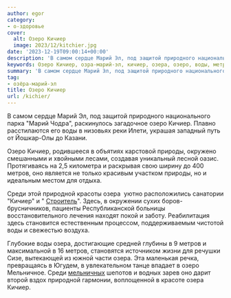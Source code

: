 ```yaml
---
author: egor
category:
- о-здоровье
cover:
  alt: Озеро Кичиер
  image: 2023/12/kitchier.jpg
date: '2023-12-19T09:00:14+00:00'
description: 'В самом сердце Марий Эл, под защитой природного национального парка "Марий Чодра", раскинулось загадочное озеро Кичиер. Плавно расстилаются его воды в...'
keywords: Озеро Кичиер, озра-марий-эл, кичиер, озера, озеро, воды, метров, марий, природы, оно, среди, природной, самом, сердце, защитой, природного, национального
summary: 'В самом сердце Марий Эл, под защитой природного национального парка "Марий Чодра", раскинулось загадочное озеро Кичиер. Плавно расстилаются его воды в...'
tag:
- озёра-марий-эл
title: Озеро Кичиер
url: /kichier/
---
```


В самом сердце Марий Эл, под защитой природного национального парка "Марий Чодра", раскинулось загадочное озеро Кичиер. Плавно расстилаются его воды в низовьях реки Илети, украшая западный путь от Йошкар-Олы до Казани.

Озеро Кичиер, родившееся в объятиях карстовой природы, окружено смешанными и хвойными лесами, создавая уникальный лесной оазис. Протягиваясь на 2,5 километра и раскрывая свою ширину до 400 метров, оно является не только красивым участком природы, но и идеальным местом для отдыха.

Среди этой природной красоты озера  уютно расположились санатории "Кичиер" и " [Строитель](/stadion-stroitel/)". Здесь, в окружении сухих боров-брусничников, пациенты Республиканской больницы восстановительного лечения находят покой и заботу. Реабилитация здесь становится естественным процессом, поддерживаемым чистотой воды и свежестью воздуха.

Глубокие воды озера, достигающие средней глубины в 9 метров и максимальной в 16 метров, становятся источником жизни для речушки Сизе, вытекающей из южной части озера. Эта маленькая речка, превращаясь в Югудем, в увлекательном танце впадает в озеро Мельничное. Среди [мельничных](/vetryanaya-melnicza-xix-veka/) шепотов и водных зарев оно дарит второй вздох природной гармонии, воплощенной в красоте озера Кичиер.